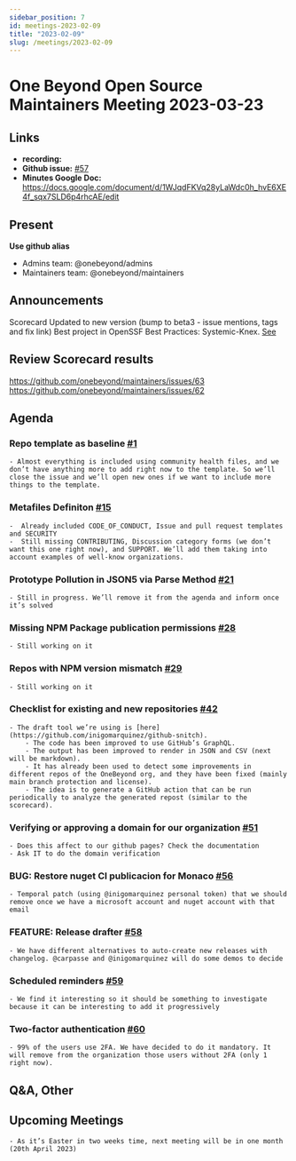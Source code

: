 ```yaml
---
sidebar_position: 7
id: meetings-2023-02-09  
title: "2023-02-09"
slug: /meetings/2023-02-09
---
```


# One Beyond Open Source Maintainers Meeting 2023-03-23  

## Links
* **recording:** 
* **Github issue:** [#57](https://github.com/onebeyond/admin/issues/57)
* **Minutes Google Doc:** 
https://docs.google.com/document/d/1WJqdFKVq28yLaWdc0h_hvE6XE4f_sqx7SLD6p4rhcAE/edit

## Present
__Use github alias__
* Admins team: @onebeyond/admins
* Maintainers team: @onebeyond/maintainers

## Announcements

Scorecard Updated to new version (bump to beta3 - issue mentions, tags and fix link)
Best project in OpenSSF Best Practices: Systemic-Knex. [See](https://bestpractices.coreinfrastructure.org/en/projects/7143)

## Review Scorecard results
https://github.com/onebeyond/maintainers/issues/63
https://github.com/onebeyond/maintainers/issues/62

## Agenda

### Repo template as baseline [#1](https://github.com/onebeyond/admin/issues/1)
    - Almost everything is included using community health files, and we don’t have anything more to add right now to the template. So we’ll close the issue and we’ll open new ones if we want to include more things to the template.

### Metafiles Definiton [#15](https://github.com/onebeyond/admin/issues/15)
    -  Already included CODE_OF_CONDUCT, Issue and pull request templates and SECURITY
    -  Still missing CONTRIBUTING, Discussion category forms (we don’t want this one right now), and SUPPORT. We’ll add them taking into account examples of well-know organizations.

### Prototype Pollution in JSON5 via Parse Method [#21](https://github.com/onebeyond/admin/issues/21)
    - Still in progress. We’ll remove it from the agenda and inform once it’s solved

### Missing NPM Package publication permissions [#28](https://github.com/onebeyond/admin/issues/28)
    - Still working on it

### Repos with NPM version mismatch [#29](https://github.com/onebeyond/admin/issues/29)
    - Still working on it

### Checklist for existing and new repositories [#42](https://github.com/onebeyond/admin/issues/42)
    - The draft tool we’re using is [here](https://github.com/inigomarquinez/github-snitch).
        - The code has been improved to use GitHub’s GraphQL.
        - The output has been improved to render in JSON and CSV (next will be markdown).
        - It has already been used to detect some improvements in different repos of the OneBeyond org, and they have been fixed (mainly main branch protection and license).
        - The idea is to generate a GitHub action that can be run periodically to analyze the generated repost (similar to the scorecard).

### Verifying or approving a domain for our organization [#51](https://github.com/onebeyond/admin/issues/51)
    - Does this affect to our github pages? Check the documentation
    - Ask IT to do the domain verification

### BUG: Restore nuget CI publicacion for Monaco [#56](https://github.com/onebeyond/admin/issues/56)
    - Temporal patch (using @inigomarquinez personal token) that we should remove once we have a microsoft account and nuget account with that email

### FEATURE: Release drafter [#58](https://github.com/onebeyond/admin/issues/58)
    - We have different alternatives to auto-create new releases with changelog. @carpasse and @inigomarquinez will do some demos to decide 

### Scheduled reminders [#59](https://github.com/onebeyond/admin/issues/59)
    - We find it interesting so it should be something to investigate because it can be interesting to add it progressively

### Two-factor authentication [#60](https://github.com/onebeyond/admin/issues/60)
    - 99% of the users use 2FA. We have decided to do it mandatory. It will remove from the organization those users without 2FA (only 1 right now).

## Q&A, Other


## Upcoming Meetings
    - As it’s Easter in two weeks time, next meeting will be in one month (20th April 2023)
